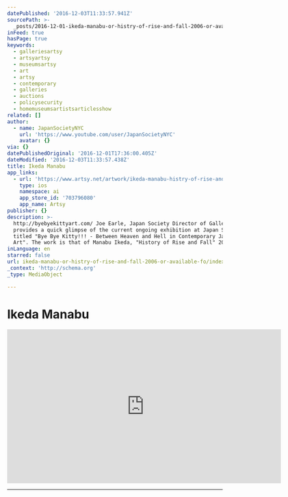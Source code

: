 ```yaml
---
datePublished: '2016-12-03T11:33:57.941Z'
sourcePath: >-
  _posts/2016-12-01-ikeda-manabu-or-histry-of-rise-and-fall-2006-or-available-fo.md
inFeed: true
hasPage: true
keywords:
  - galleriesartsy
  - artsyartsy
  - museumsartsy
  - art
  - artsy
  - contemporary
  - galleries
  - auctions
  - policysecurity
  - homemuseumsartistsarticlesshow
related: []
author:
  - name: JapanSocietyNYC
    url: 'https://www.youtube.com/user/JapanSocietyNYC'
    avatar: {}
via: {}
datePublishedOriginal: '2016-12-01T17:36:00.405Z'
dateModified: '2016-12-03T11:33:57.438Z'
title: Ikeda Manabu
app_links:
  - url: 'https://www.artsy.net/artwork/ikeda-manabu-histry-of-rise-and-fall'
    type: ios
    namespace: ai
    app_store_id: '703796080'
    app_name: Artsy
publisher: {}
description: >-
  http://byebyekittyart.com/ Joe Earle, Japan Society Director of Gallery,
  provides a quick glimpse of the current ongoing exhibition at Japan Society,
  titled "Bye Bye Kitty!!! - Between Heaven and Hell in Contemporary Japanese
  Art". The work is that of Manabu Ikeda, "History of Rise and Fall" 2006.
inLanguage: en
starred: false
url: ikeda-manabu-or-histry-of-rise-and-fall-2006-or-available-fo/index.html
_context: 'http://schema.org'
_type: MediaObject

---
```

# Ikeda Manabu

<iframe src="https://cdn.embedly.com/widgets/media.html?src=https%3A%2F%2Fwww.youtube.com%2Fembed%2FoovPt6X-4zU%3Ffeature%3Doembed&amp;url=http%3A%2F%2Fwww.youtube.com%2Fwatch%3Fv%3DoovPt6X-4zU&amp;image=https%3A%2F%2Fi.ytimg.com%2Fvi%2FoovPt6X-4zU%2Fhqdefault.jpg&amp;key=b7d04c9b404c499eba89ee7072e1c4f7&amp;type=text%2Fhtml&amp;schema=youtube" width="640" height="360" scrolling="no" frameborder="0" allowfullscreen="" style=""></iframe>

---
